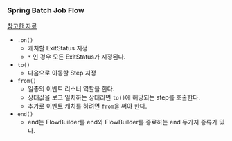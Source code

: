 ### Spring Batch Job Flow

[참고한 자료](https://github.com/jojoldu/spring-batch-in-action/blob/master/4_BATCH_JOB_FLOW.md)

* `.on()`
  * 캐치할 ExitStatus 지정
  * `*` 인 경우 모든 ExitStatus가 지정된다.
* `to()`
  * 다음으로 이동할 Step 지정
* `from()`
  * 일종의 이벤트 리스너 역할을 한다.
  * 상태값을 보고 일치하는 상태라면 `to()`에 해당되는 step를 호출한다.
  * 추가로 이벤트 캐치를 하려면 `from`을 써야 한다.
* `end()`
  * end는 FlowBuilder를 end와 FlowBuilder를 종료하는 end 두가지 종류가 있다.
  